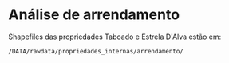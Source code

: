# Análise de arrendamento

Shapefiles das propriedades Taboado e Estrela D'Alva estão em:

`/DATA/rawdata/propriedades_internas/arrendamento/`
